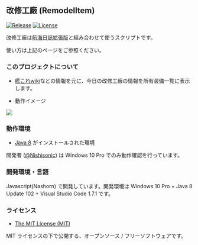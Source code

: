 
改修工廠 (RemodelItem)
--

[![Release](https://img.shields.io/badge/gem-v2.1.4-brightgreen.svg)](https://github.com/Nishisonic/RemodelItem/releases/latest)
[![License](https://img.shields.io/npm/l/express.svg)](https://docs.google.com/spreadsheets/d/1gSYgCPTMV7_bDerWTs_KCgVnhdaJQnFVFXcw5cFCqos/edit#gid=761755938)


改修工廠は[航海日誌拡張版](http://nekopanda.blog.jp/)と組み合わせて使うスクリプトです。

使い方は上記のページをご参照ください。



### このプロジェクトについて

* [艦これwiki](http://wikiwiki.jp/kancolle/)などの情報を元に、今日の改修工廠の情報を所有装備一覧に表示します。

* 動作イメージ

![](http://i.imgur.com/9KTZSPz.gif)



### 動作環境

* [Java 8](https://java.com/ja/download/) がインストールされた環境

開発者 ([@Nishisonic](https://twitter.com/Nishisonic)) は Windows 10 Pro でのみ動作確認を行っています。


### 開発環境・言語

Javascript(Nashorn) で開発しています。開発環境は Windows 10 Pro + Java 8 Update 102 + Visual Studio Code 1.7.1 です。

### ライセンス

* [The MIT License (MIT)](https://docs.google.com/spreadsheets/d/1gSYgCPTMV7_bDerWTs_KCgVnhdaJQnFVFXcw5cFCqos/edit#gid=761755938)

MIT ライセンスの下で公開する、オープンソース / フリーソフトウェアです。
